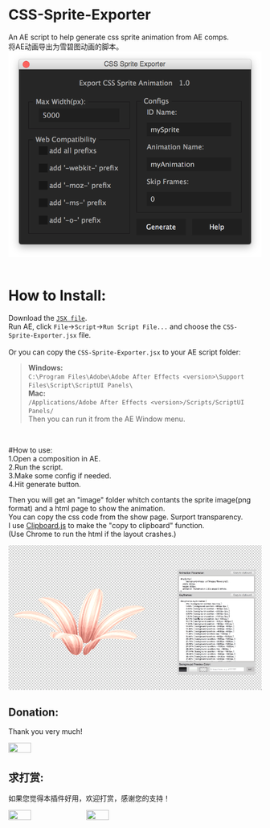 # CSS-Sprite-Exporter  
An AE script to help generate css sprite animation from AE comps.  
将AE动画导出为雪碧图动画的脚本。
![](https://raw.githubusercontent.com/bigxixi/ReadMe-Resources/master/CSS-Sprite-Exporter/cssSpriteExporter.png)  
</br>
# How to Install:
Download the [`JSX file`](https://github.com/bigxixi/CSS-Sprite-Exporter/blob/master/CSS-Sprite-Exporter.jsx).</br>
Run AE, click `File`->`Script`->`Run Script File...` and choose the `CSS-Sprite-Exporter.jsx` file.  
</br>
Or you can copy the `CSS-Sprite-Exporter.jsx` to your AE script folder:
>**Windows:**  
>`C:\Program Files\Adobe\Adobe After Effects <version>\Support Files\Script\ScriptUI Panels\`  
>**Mac:**  
>`/Applications/Adobe After Effects <version>/Scripts/ScriptUI Panels/`  
Then you can run it from the AE Window menu.  
</br>

#How to use:  
1.Open a composition in AE.  
2.Run the script.  
3.Make some config if needed.  
4.Hit generate button.  

Then you will get an "image" folder whitch contants the sprite image(png format) and a html page to show the animation.  
You can copy the css code from the show page. Surport transparency.  
I use [Clipboard.js](https://clipboardjs.com/) to make the "copy to clipboard" function.  
(Use Chrome to run the html if the layout crashes.)  

![](https://raw.githubusercontent.com/bigxixi/ReadMe-Resources/master/CSS-Sprite-Exporter/cssSpriteExporterDemo.gif)  

 
## Donation:
Thank you very much!  

[<img src="http://bigxixi.com/donate/index.hyperesources/paypal.png" width="30%" height="30%">](https://www.paypal.me/bigxixi/)  
## 求打赏:
如果您觉得本插件好用，欢迎打赏，感谢您的支持！  

[<img src="http://bigxixi.com/donate/index.hyperesources/wechat.png" width="30%" height="30%">](http://bigxixi.com/donate)
[<img src="http://bigxixi.com/donate/index.hyperesources/alipay.jpg" width="30%" height="30%">](http://bigxixi.com/donate)  
